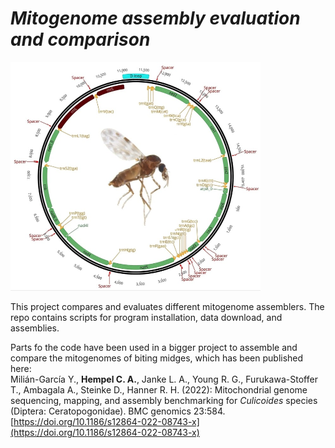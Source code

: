 # _*Mitogenome assembly evaluation and comparison*_
<img src="https://github.com/hempelc/mitogenome_assembly_evaluation/blob/main/image.png" alt="mitogenomes" width="400"/>

This project compares and evaluates different mitogenome assemblers. The repo contains scripts for program installation, data download, and assemblies.

Parts fo the code have been used in a bigger project to assemble and compare the mitogenomes of biting midges, which has been published here:<br>
Milián-García Y., <b>Hempel C. A.</b>, Janke L. A., Young R. G., Furukawa-Stoffer T., Ambagala A., Steinke D., Hanner R. H. (2022): Mitochondrial genome sequencing, mapping, and assembly benchmarking for <i>Culicoides</i> species (Diptera: Ceratopogonidae). BMC genomics 23:584. [https://doi.org/10.1186/s12864-022-08743-x](https://doi.org/10.1186/s12864-022-08743-x)

